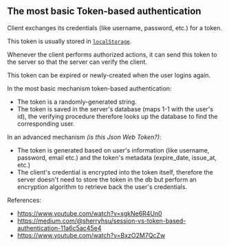 ## The most basic Token-based authentication

Client exchanges its credentials (like username, password, etc.) for a token.

This token is usually stored in [`localStorage`](https://www.quora.com/What-is-the-difference-between-sessionstorage-localstorage-and-Cookies).

Whenever the client performs authorized actions, it can send this token to the server so that the server can verify the client.

This token can be expired or newly-created when the user logins again.

In the most basic mechanism token-based authentication:
- The token is a randomly-generated string.
- The token is saved in the server's database (maps 1-1 with the user's id), the verifying procedure therefore looks up the database to find the corresponding user.

In an advanced mechanism _(is this Json Web Token?)_:
- The token is generated based on user's information (like username, password, email etc.) and the token's metadata (expire_date, issue_at, etc.)
- The client's credential is encrypted into the token itself, therefore the server doesn't need to store the token in the db but perform an encryption algorithm to retrieve back the user's credentials.

References:
- https://www.youtube.com/watch?v=xgkNe6R4Un0
- https://medium.com/@sherryhsu/session-vs-token-based-authentication-11a6c5ac45e4
- https://www.youtube.com/watch?v=BxzO2M7QcZw

